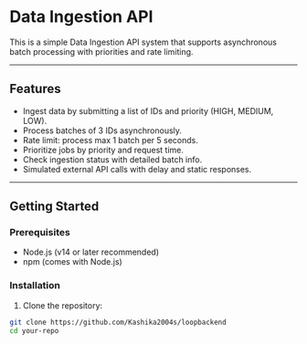 # Data Ingestion API

This is a simple Data Ingestion API system that supports asynchronous batch processing with priorities and rate limiting.

---

## Features

- Ingest data by submitting a list of IDs and priority (HIGH, MEDIUM, LOW).
- Process batches of 3 IDs asynchronously.
- Rate limit: process max 1 batch per 5 seconds.
- Prioritize jobs by priority and request time.
- Check ingestion status with detailed batch info.
- Simulated external API calls with delay and static responses.

---

## Getting Started

### Prerequisites

- Node.js (v14 or later recommended)
- npm (comes with Node.js)

### Installation

1. Clone the repository:

```bash
git clone https://github.com/Kashika2004s/loopbackend
cd your-repo
